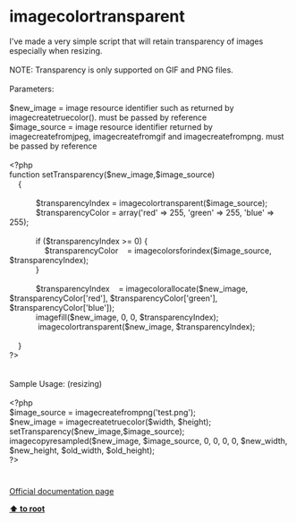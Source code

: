 # imagecolortransparent




<div class="phpcode"><span class="html">
I&apos;ve made a very simple script that will retain transparency of images especially when resizing.
<br>
<br>NOTE: Transparency is only supported on GIF and PNG files.
<br>
<br>Parameters:
<br>
<br>$new_image = image resource identifier such as returned by imagecreatetruecolor(). must be passed by reference
<br>$image_source = image resource identifier returned by imagecreatefromjpeg, imagecreatefromgif and imagecreatefrompng. must be passed by reference
<br>
<br><span class="default">&lt;?php
<br></span><span class="keyword">function </span><span class="default">setTransparency</span><span class="keyword">(</span><span class="default">$new_image</span><span class="keyword">,</span><span class="default">$image_source</span><span class="keyword">)
<br>&#xA0; &#xA0; {
<br>&#xA0; &#xA0; &#xA0; &#xA0; 
<br>&#xA0; &#xA0; &#xA0; &#xA0; &#xA0; &#xA0; </span><span class="default">$transparencyIndex </span><span class="keyword">= </span><span class="default">imagecolortransparent</span><span class="keyword">(</span><span class="default">$image_source</span><span class="keyword">);
<br>&#xA0; &#xA0; &#xA0; &#xA0; &#xA0; &#xA0; </span><span class="default">$transparencyColor </span><span class="keyword">= array(</span><span class="string">&apos;red&apos; </span><span class="keyword">=&gt; </span><span class="default">255</span><span class="keyword">, </span><span class="string">&apos;green&apos; </span><span class="keyword">=&gt; </span><span class="default">255</span><span class="keyword">, </span><span class="string">&apos;blue&apos; </span><span class="keyword">=&gt; </span><span class="default">255</span><span class="keyword">);
<br>&#xA0; &#xA0; &#xA0; &#xA0; &#xA0; &#xA0;&#xA0; 
<br>&#xA0; &#xA0; &#xA0; &#xA0; &#xA0; &#xA0; if (</span><span class="default">$transparencyIndex </span><span class="keyword">&gt;= </span><span class="default">0</span><span class="keyword">) {
<br>&#xA0; &#xA0; &#xA0; &#xA0; &#xA0; &#xA0; &#xA0; &#xA0; </span><span class="default">$transparencyColor&#xA0; &#xA0; </span><span class="keyword">= </span><span class="default">imagecolorsforindex</span><span class="keyword">(</span><span class="default">$image_source</span><span class="keyword">, </span><span class="default">$transparencyIndex</span><span class="keyword">);&#xA0; &#xA0; 
<br>&#xA0; &#xA0; &#xA0; &#xA0; &#xA0; &#xA0; }
<br>&#xA0; &#xA0; &#xA0; &#xA0; &#xA0; &#xA0; 
<br>&#xA0; &#xA0; &#xA0; &#xA0; &#xA0; &#xA0; </span><span class="default">$transparencyIndex&#xA0; &#xA0; </span><span class="keyword">= </span><span class="default">imagecolorallocate</span><span class="keyword">(</span><span class="default">$new_image</span><span class="keyword">, </span><span class="default">$transparencyColor</span><span class="keyword">[</span><span class="string">&apos;red&apos;</span><span class="keyword">], </span><span class="default">$transparencyColor</span><span class="keyword">[</span><span class="string">&apos;green&apos;</span><span class="keyword">], </span><span class="default">$transparencyColor</span><span class="keyword">[</span><span class="string">&apos;blue&apos;</span><span class="keyword">]);
<br>&#xA0; &#xA0; &#xA0; &#xA0; &#xA0; &#xA0; </span><span class="default">imagefill</span><span class="keyword">(</span><span class="default">$new_image</span><span class="keyword">, </span><span class="default">0</span><span class="keyword">, </span><span class="default">0</span><span class="keyword">, </span><span class="default">$transparencyIndex</span><span class="keyword">);
<br>&#xA0; &#xA0; &#xA0; &#xA0; &#xA0; &#xA0;&#xA0; </span><span class="default">imagecolortransparent</span><span class="keyword">(</span><span class="default">$new_image</span><span class="keyword">, </span><span class="default">$transparencyIndex</span><span class="keyword">);
<br>&#xA0; &#xA0; &#xA0; &#xA0; 
<br>&#xA0; &#xA0; } 
<br></span><span class="default">?&gt;
<br></span>
<br>
<br>Sample Usage: (resizing)
<br>
<br><span class="default">&lt;?php
<br>$image_source </span><span class="keyword">= </span><span class="default">imagecreatefrompng</span><span class="keyword">(</span><span class="string">&apos;test.png&apos;</span><span class="keyword">);
<br></span><span class="default">$new_image </span><span class="keyword">= </span><span class="default">imagecreatetruecolor</span><span class="keyword">(</span><span class="default">$width</span><span class="keyword">, </span><span class="default">$height</span><span class="keyword">);
<br></span><span class="default">setTransparency</span><span class="keyword">(</span><span class="default">$new_image</span><span class="keyword">,</span><span class="default">$image_source</span><span class="keyword">);
<br></span><span class="default">imagecopyresampled</span><span class="keyword">(</span><span class="default">$new_image</span><span class="keyword">, </span><span class="default">$image_source</span><span class="keyword">, </span><span class="default">0</span><span class="keyword">, </span><span class="default">0</span><span class="keyword">, </span><span class="default">0</span><span class="keyword">, </span><span class="default">0</span><span class="keyword">, </span><span class="default">$new_width</span><span class="keyword">, </span><span class="default">$new_height</span><span class="keyword">, </span><span class="default">$old_width</span><span class="keyword">, </span><span class="default">$old_height</span><span class="keyword">);
<br></span><span class="default">?&gt;</span>
</span>
</div>
  

#

[Official documentation page](https://www.php.net/manual/en/function.imagecolortransparent.php)

**[⬆ to root](/)**